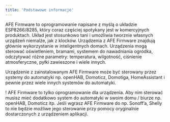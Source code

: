 ```yaml
---
title: 'Podstawowe informacje'
---
```


AFE Firmware to oprogramowanie napisane  z myślą o układzie ESP8266/8285, który coraz częściej spotykany jest w komercyjnych produktach. Układ jest stosunkowo tani i umożliwia tworznie własnych urządzeń niemalże, jak z klocków. Urządzenia z AFE Firmware znajdują głównie wykorzystanie w inteligentnych domach. Urządzenia mogą sterować oświetleniem, bramami, systemem do nawadniania ogródka, odczytywać różne parametry: temperatura, wilgotność, ciśnienie atmosferyczne, pyłki zawieszone i wiele innych.

Urządzenie z zainstalowanym AFE Firmware może być sterowany przez systemy do automatyki np. openHAB, Domoticz, Domotiga, HomeAssistant i pewnie przez wiele innych systemów do automatyki. 

! AFE Firmware to tylko oprogramowanie dla urządzenia. Aby nim sterować musisz mieć dodatkowo system do automatyki w swoim domu / biurze np. openHAB, Domoticz itp. Jeśli wgrasz AFE Firmware do np. Sonoff’a, Shelly to nie będzie możliwe jego sterowanie przy pomocy oryginalnie dostarczonych z urządzeniem aplikacji.